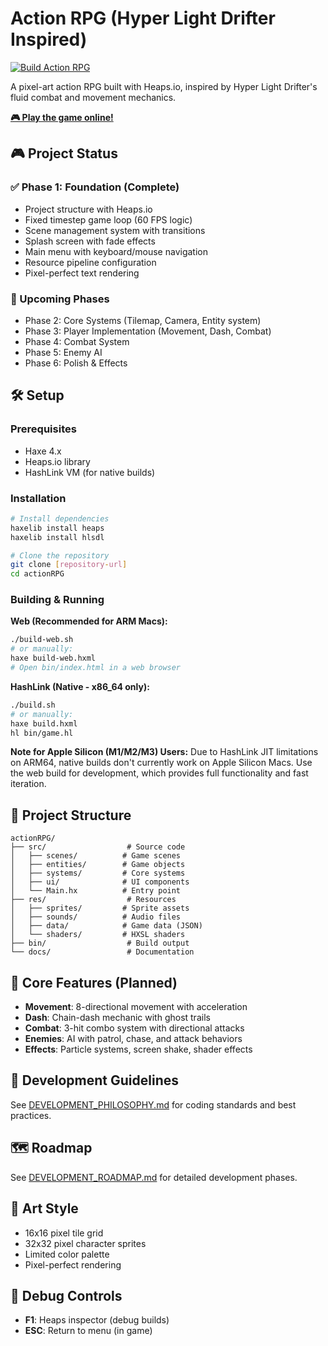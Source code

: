 # Action RPG (Hyper Light Drifter Inspired)

[![Build Action RPG](https://github.com/bginbey/actionRPG/actions/workflows/build.yml/badge.svg)](https://github.com/bginbey/actionRPG/actions/workflows/build.yml)

A pixel-art action RPG built with Heaps.io, inspired by Hyper Light Drifter's fluid combat and movement mechanics.

**[🎮 Play the game online!](https://bginbey.github.io/actionRPG/)**

## 🎮 Project Status

### ✅ Phase 1: Foundation (Complete)
- Project structure with Heaps.io
- Fixed timestep game loop (60 FPS logic)
- Scene management system with transitions
- Splash screen with fade effects
- Main menu with keyboard/mouse navigation
- Resource pipeline configuration
- Pixel-perfect text rendering

### 🚧 Upcoming Phases
- Phase 2: Core Systems (Tilemap, Camera, Entity system)
- Phase 3: Player Implementation (Movement, Dash, Combat)
- Phase 4: Combat System
- Phase 5: Enemy AI
- Phase 6: Polish & Effects

## 🛠️ Setup

### Prerequisites
- Haxe 4.x
- Heaps.io library
- HashLink VM (for native builds)

### Installation
```bash
# Install dependencies
haxelib install heaps
haxelib install hlsdl

# Clone the repository
git clone [repository-url]
cd actionRPG
```

### Building & Running

**Web (Recommended for ARM Macs):**
```bash
./build-web.sh
# or manually:
haxe build-web.hxml
# Open bin/index.html in a web browser
```

**HashLink (Native - x86_64 only):**
```bash
./build.sh
# or manually:
haxe build.hxml
hl bin/game.hl
```

**Note for Apple Silicon (M1/M2/M3) Users:**
Due to HashLink JIT limitations on ARM64, native builds don't currently work on Apple Silicon Macs. Use the web build for development, which provides full functionality and fast iteration.

## 📁 Project Structure
```
actionRPG/
├── src/                  # Source code
│   ├── scenes/          # Game scenes
│   ├── entities/        # Game objects
│   ├── systems/         # Core systems
│   ├── ui/              # UI components
│   └── Main.hx          # Entry point
├── res/                  # Resources
│   ├── sprites/         # Sprite assets
│   ├── sounds/          # Audio files
│   ├── data/            # Game data (JSON)
│   └── shaders/         # HXSL shaders
├── bin/                  # Build output
└── docs/                 # Documentation
```

## 🎯 Core Features (Planned)
- **Movement**: 8-directional movement with acceleration
- **Dash**: Chain-dash mechanic with ghost trails
- **Combat**: 3-hit combo system with directional attacks
- **Enemies**: AI with patrol, chase, and attack behaviors
- **Effects**: Particle systems, screen shake, shader effects

## 📖 Development Guidelines
See [DEVELOPMENT_PHILOSOPHY.md](DEVELOPMENT_PHILOSOPHY.md) for coding standards and best practices.

## 🗺️ Roadmap
See [DEVELOPMENT_ROADMAP.md](DEVELOPMENT_ROADMAP.md) for detailed development phases.

## 🎨 Art Style
- 16x16 pixel tile grid
- 32x32 pixel character sprites
- Limited color palette
- Pixel-perfect rendering

## 🔧 Debug Controls
- **F1**: Heaps inspector (debug builds)
- **ESC**: Return to menu (in game)

